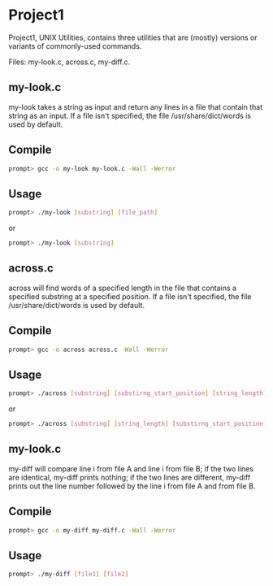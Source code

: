 # Project1

Project1, UNIX Utilities, contains three utilities that are (mostly) versions or variants of commonly-used commands.

Files: my-look.c, across.c, my-diff.c.


## my-look.c

my-look takes a string as input and return any lines in a file that contain that string as an input. If a file isn't specified, the file /usr/share/dict/words is used by default.

## Compile

```bash
prompt> gcc -o my-look my-look.c -Wall -Werror
```

## Usage

```bash
prompt> ./my-look [substring] [file_path]
```
or
```bash
prompt> ./my-look [substring]
```

## across.c

across will find words of a specified length in the file that contains a specified substring at a specified position. If a file isn't specified, the file /usr/share/dict/words is used by default.

## Compile

```bash
prompt> gcc -o across across.c -Wall -Werror
```

## Usage

```bash
prompt> ./across [substring] [substirng_start_position] [string_length] [file_path]
```
or
```bash
prompt> ./across [substring] [string_length] [substirng_start_position]
```
## my-look.c

my-diff will compare line i from file A and line i from file B; if the two lines are identical, my-diff prints nothing; if the two lines are different, my-diff prints out the line number followed by the line i from file A and from file B.  

## Compile

```bash
prompt> gcc -o my-diff my-diff.c -Wall -Werror
```

## Usage

```bash
prompt> ./my-diff [file1] [file2]
```